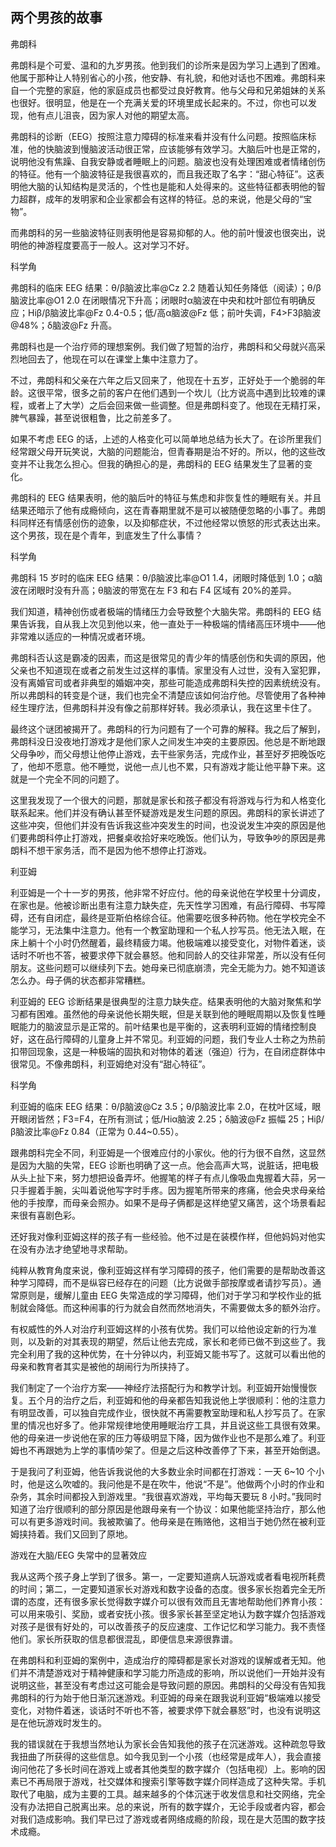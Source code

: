 ## 两个男孩的故事

  弗朗科

  弗朗科是个可爱、温和的九岁男孩。他到我们的诊所来是因为学习上遇到了困难。他属于那种让人特别省心的小孩，他安静、有礼貌，和他对话也不困难。弗朗科来自一个完整的家庭，他的家庭成员也都受过良好教育。他与父母和兄弟姐妹的关系也很好。很明显，他是在一个充满关爱的环境里成长起来的。不过，你也可以发现，他有点儿沮丧，因为家人对他的期望太高。

  弗朗科的诊断（EEG）按照注意力障碍的标准来看并没有什么问题。按照临床标准，他的快脑波到慢脑波活动很正常，应该能够有效学习。大脑后叶也是正常的，说明他没有焦躁、自我安静或者睡眠上的问题。脑波也没有处理困难或者情绪创伤的特征。他有一个脑波特征是我很喜欢的，而且我还取了名字：“甜心特征”。这表明他大脑的认知结构是灵活的，个性也是能和人处得来的。这些特征都表明他的智力超群，成年的发明家和企业家都会有这样的特征。总的来说，他是父母的“宝物”。

  而弗朗科的另一些脑波特征则表明他是容易抑郁的人。他的前叶慢波也很突出，说明他的神游程度要高于一般人。这对学习不好。

  科学角

  弗朗科的临床 EEG 结果：θ/β脑波比率@Cz 2.2 随着认知任务降低（阅读）；θ/β脑波比率@O1 2.0 在闭眼情况下升高；闭眼时α脑波在中央和枕叶部位有明确反应；Hiβ/β脑波比率@Fz 0.4-0.5；低/高α脑波@Fz 低；前叶失调，F4&gt;F3β脑波@48%；δ脑波@Fz 升高。

  弗朗科也是一个治疗师的理想案例。我们做了短暂的治疗，弗朗科和父母就兴高采烈地回去了，他现在可以在课堂上集中注意力了。

  不过，弗朗科和父亲在六年之后又回来了，他现在十五岁，正好处于一个脆弱的年龄。这很平常，很多之前的客户在他们遇到一个坎儿（比方说高中遇到比较难的课程，或者上了大学）之后会回来做一些调整。但是弗朗科变了。他现在无精打采，脾气暴躁，甚至说很粗鲁，比之前差多了。

  如果不考虑 EEG 的话，上述的人格变化可以简单地总结为长大了。在诊所里我们经常跟父母开玩笑说，大脑的问题能治，但青春期是治不好的。所以，他的这些改变并不让我怎么担心。但我的确担心的是，弗朗科的 EEG 结果发生了显著的变化。

  弗朗科的 EEG 结果表明，他的脑后叶的特征与焦虑和非恢复性的睡眠有关。并且结果还暗示了他有成瘾倾向，这在青春期里就不是可以被随便忽略的小事了。弗朗科同样还有情感创伤的迹象，以及抑郁症状，不过他经常以愤怒的形式表达出来。这个男孩，现在是个青年，到底发生了什么事情？

  科学角

  弗朗科 15 岁时的临床 EEG 结果：θ/β脑波比率@O1 1.4，闭眼时降低到 1.0；α脑波在闭眼时没有升高；θ脑波的带宽在左 F3 和右 F4 区域有 20%的差异。

  我们知道，精神创伤或者极端的情绪压力会导致整个大脑失常。弗朗科的 EEG 结果告诉我，自从我上次见到他以来，他一直处于一种极端的情绪高压环境中——他非常难以适应的一种情况或者环境。

  弗朗科否认这是霸凌的因素，而这是很常见的青少年的情感创伤和失调的原因，他父亲也不知道现在或者之前发生过这样的事情。家里没有人过世，没有入室犯罪，没有离婚官司或者非典型的婚姻冲突，那些可能造成弗朗科失控的因素统统没有。所以弗朗科的转变是个谜，我们也完全不清楚应该如何治疗他。尽管使用了各种神经生理疗法，但弗朗科并没有像之前那样好转。我必须承认，我在这里卡住了。

  最终这个谜团被揭开了。弗朗科的行为问题有了一个可靠的解释。我之后了解到，弗朗科没日没夜地打游戏才是他们家人之间发生冲突的主要原因。他总是不断地跟父母争吵，而父母想让他停止游戏，去干些家务活，完成作业，甚至好歹把晚饭吃了，他却不愿意。他不睡觉，说他一点儿也不累，只有游戏才能让他平静下来。这就是一个完全不同的问题了。

  这里我发现了一个很大的问题，那就是家长和孩子都没有将游戏与行为和人格变化联系起来。他们并没有确认甚至怀疑游戏是发生问题的原因。弗朗科的家长讲述了这些冲突，但他们并没有告诉我这些冲突发生的时间，也没说发生冲突的原因是他们要弗朗科停止打游戏，把餐桌收拾好来吃晚饭。他们认为，导致争吵的原因是弗朗科不想干家务活，而不是因为他不想停止打游戏。

  利亚姆

  利亚姆是一个十一岁的男孩，他非常不好应付。他的母亲说他在学校里十分调皮，在家也是。他被诊断出患有注意力缺失症，先天性学习困难，有品行障碍、书写障碍，还有自闭症，最终是亚斯伯格综合征。他需要吃很多种药物。他在学校完全不能学习，无法集中注意力。他有一个教室助理和一个私人抄写员。他无法入眠，在床上躺十个小时仍然醒着，最终精疲力竭。他极端难以接受变化，对物件着迷，谈话时不听也不答，被要求停下就会暴怒。他和同龄人的交往非常差，所以没有任何朋友。这些问题可以继续列下去。她母亲已彻底崩溃，完全无能为力。她不知道该怎么办。母子俩的状态都非常糟糕。

  利亚姆的 EEG 诊断结果是很典型的注意力缺失症。结果表明他的大脑对聚焦和学习都有困难。虽然他的母亲说他长期失眠，但是关联到他的睡眠周期以及恢复性睡眠能力的脑波显示是正常的。前叶结果也是平衡的，这表明利亚姆的情绪控制良好，这在品行障碍的儿童身上并不常见。利亚姆的问题，我们专业人士称之为热前扣带回现象，这是一种极端的固执和对物体的着迷（强迫）行为，在自闭症群体中很常见。不像弗朗科，利亚姆绝对没有“甜心特征”。

  科学角

  利亚姆的临床 EEG 结果：θ/β脑波@Cz 3.5；θ/β脑波比率 2.0，在枕叶区域，眼开眼闭皆然；F3=F4，在所有测试；低/Hiα脑波 2.25；δ脑波@Fz 振幅 25；Hiβ/β脑波比率@Fz 0.84（正常为 0.44~0.55）。

  跟弗朗科完全不同，利亚姆是一个很难应付的小家伙。他的行为很不自然，这显然是因为大脑的失常，EEG 诊断也明确了这一点。他会高声大骂，说脏话，把电极从头上扯下来，努力想把设备弄坏。他握笔的样子有点儿像吸血鬼握着大蒜，另一只手握着手腕，尖叫着说他写字时手疼。因为握笔所带来的疼痛，他会央求母亲给他的手按摩，而母亲会照办。如果不是母子俩都是这样绝望又痛苦，这个场景看起来很有喜剧色彩。

  还好我对像利亚姆这样的孩子有一些经验。他不过是在装模作样，但他妈妈对他实在没有办法才绝望地寻求帮助。

  纯粹从教育角度来说，像利亚姆这样有学习障碍的孩子，他们需要的是帮助改善这种学习障碍，而不是纵容已经存在的问题（比方说做手部按摩或者请抄写员）。通常原则是，缓解儿童由 EEG 失常造成的学习障碍，他们对于学习和学校作业的抵制就会降低。而这种闹事的行为就会自然而然地消失，不需要做太多的额外治疗。

  有权威性的外人对治疗利亚姆这样的小孩有优势。我们可以给他设定新的行为准则，以及新的对其表现的期望，然后让他去完成，家长和老师已做不到这些了。我完全利用了我的这种优势，在十分钟以内，利亚姆又能书写了。这就可以看出他的母亲和教育者其实是被他的胡闹行为所挟持了。

  我们制定了一个治疗方案——神经疗法搭配行为和教学计划。利亚姆开始慢慢恢复。五个月的治疗之后，利亚姆和他的母亲都告知我说他上学很顺利：他的注意力有明显改善，可以独自完成作业，很快就不再需要教室助理和私人抄写员了。在家里的情况也好多了。他非常规律地使用睡眠治疗工具，并且说这些工具很有效果。他的母亲进一步说他在家的压力等级明显下降，因为做作业也不是那么难了。利亚姆也不再跟她为上学的事情吵架了。但是之后这种改善停了下来，甚至开始倒退。

  于是我问了利亚姆，他告诉我说他的大多数业余时间都在打游戏：一天 6~10 个小时，他是这么吹嘘的。我问他是不是在吹牛，他说“不是”。他做两个小时的作业和杂务，其余时间都投入到游戏里。“我很喜欢游戏，平均每天要玩 8 小时。”我同时知道了治疗很顺利的部分原因是他跟母亲有一个协议：如果他能坚持治疗，那么他可以有更多游戏时间。我被欺骗了。他母亲是在贿赂他，这相当于她仍然在被利亚姆挟持着。我们又回到了原地。

  游戏在大脑/EEG 失常中的显著效应

  我从这两个孩子身上学到了很多。第一，一定要知道病人玩游戏或者看电视所耗费的时间；第二，一定要知道家长对游戏和数字设备的态度。很多家长抱着完全无所谓的态度，还有很多家长觉得数字媒介可以很有效而且无害地帮助他们养育小孩：可以用来吸引、奖励，或者安抚小孩。很多家长甚至坚定地认为数字媒介包括游戏对孩子是很有好处的，可以改善孩子的反应速度、工作记忆和学习能力。我不责怪他们。家长所获取的信息都很混乱，即便信息来源很靠谱。

  在弗朗科和利亚姆的案例中，造成治疗的障碍都是家长对游戏的误解或者无知。他们并不清楚游戏对于精神健康和学习能力所造成的影响，所以说他们一开始并没有说明这些，甚至没有考虑过这可能会是导致问题的原因。弗朗科的父母没有告知我弗朗科的行为始于他日渐沉迷游戏。利亚姆的母亲在跟我说利亚姆“极端难以接受变化，对物件着迷，谈话时不听也不答，被要求停下就会暴怒”时，也没有说明这是在他玩游戏时发生的。

  我的错误就在于我想当然地认为家长会告知我他的孩子在沉迷游戏。这种疏忽导致我扭曲了所获得的这些信息。如今我见到一个小孩（也经常是成年人），我会直接询问他花了多长时间在游戏上或者其他类型的数字媒介（包括电视）上。影响的因素已不再局限于游戏，社交媒体和搜索引擎等数字媒介同样造成了这种失常。手机取代了电脑，成为主要的工具。越来越多的个体沉迷于收发信息和社交网络，完全没有办法把自己脱离出来。总的来说，所有的数字媒介，无论手段或者内容，都会对我们造成影响。我们早已过了游戏或者网络成瘾的阶段，现在是大范围的数字技术成瘾。